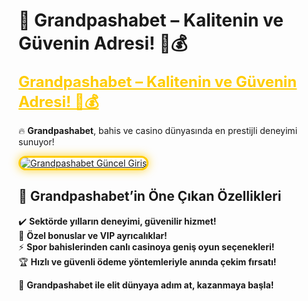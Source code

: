 # 🎯 Grandpashabet – Kalitenin ve Güvenin Adresi! 👑💰  

<a href="https://cutt.ly/GrandSosyal" title="Grandpashabet Güncel Giriş" style="color: #ffcc00; font-size: 24px; font-weight: bold;">Grandpashabet – Kalitenin ve Güvenin Adresi! 👑💰</a>  

🔥 **Grandpashabet**, bahis ve casino dünyasında en prestijli deneyimi sunuyor!  

<a href="https://cutt.ly/GrandSosyal" title="Grandpashabet Güncel Giriş">  
<img src="https://i.ibb.co/BtMhhf6/g-venligiris.jpg" alt="Grandpashabet Güncel Giriş" style="max-width: 100%; border: 3px solid #ffcc00; border-radius: 15px; box-shadow: 0px 0px 15px rgba(255, 204, 0, 0.8);">  
</a>  

## 🚀 Grandpashabet’in Öne Çıkan Özellikleri  
✔️ **Sektörde yılların deneyimi, güvenilir hizmet!**  
🎁 **Özel bonuslar ve VIP ayrıcalıklar!**  
⚡ **Spor bahislerinden canlı casinoya geniş oyun seçenekleri!**  
🏆 **Hızlı ve güvenli ödeme yöntemleriyle anında çekim fırsatı!**  

💎 **Grandpashabet ile elit dünyaya adım at, kazanmaya başla!**  
